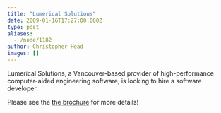 ```yaml
---
title: "Lumerical Solutions"
date: 2009-01-16T17:27:00.000Z
type: post
aliases:
  - /node/1182
author: Christopher Head
images: []
---
```


<div class="field field-name-body field-type-text-with-summary field-label-hidden"><div class="field-items"><div class="field-item even"><p>Lumerical Solutions, a Vancouver-based provider of high-performance computer-aided engineering software, is looking to hire a software developer.</p>
<p>Please see the <a href="/files/jan2009-lumerical-swdev1.pdf">the brochure</a> for more details!</p>
</div></div></div>    <footer>
          </footer>
